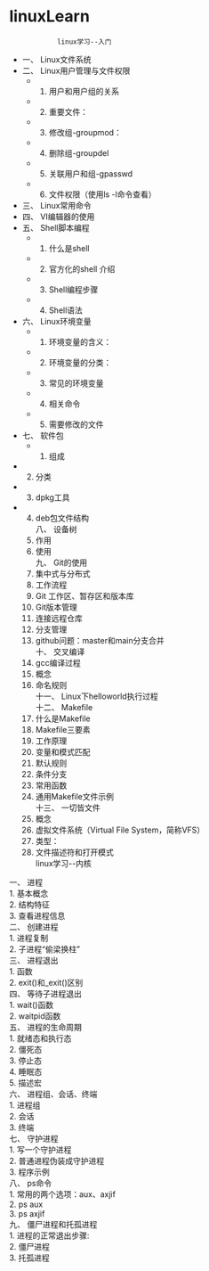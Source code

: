 # linuxLearn
				linux学习--入门
* 一、	Linux文件系统  
* 二、	Linux用户管理与文件权限  
	*	1.	用户和用户组的关系  
	*	2.	重要文件：  
	*	3.	修改组-groupmod：  
	*	4.	删除组-groupdel  
	*	5.	关联用户和组-gpasswd  
	*	6.	文件权限（使用ls -l命令查看）  
* 三、	Linux常用命令  
* 四、	VI编辑器的使用  
* 五、	Shell脚本编程  
	*	1.	什么是shell  
	*	2.	官方化的shell 介绍  
	*	3.	Shell编程步骤  
	*	4.	Shell语法  
* 六、	Linux环境变量  
	*	1.	环境变量的含义：  
	*	2.	环境变量的分类：  
	*	3.	常见的环境变量  
	*	4.	相关命令  
	*	5.	需要修改的文件  
* 七、	软件包  
	*	1.	组成  
*	2.	分类  
*	3.	dpkg工具  
*	4.	deb包文件结构  
八、	设备树  
	1.	作用  
	2.	使用  
九、	Git的使用  
	1.	集中式与分布式  
	2.	工作流程  
	3.	Git 工作区、暂存区和版本库  
	4.	Git版本管理  
	5.	连接远程仓库  
	6.	分支管理  
	7.	github问题：master和main分支合并  
十、	交叉编译  
	1.	gcc编译过程  
	2.	概念  
	3.	命名规则  
十一、	Linux下helloworld执行过程  
十二、	Makefile  
	1.	什么是Makefile  
	2.	Makefile三要素  
	3.	工作原理  
	4.	变量和模式匹配  
	5.	默认规则  
	6.	条件分支  
	7.	常用函数  
	8.	通用Makefile文件示例  
十三、	一切皆文件  
	1.	概念  
	2.	虚拟文件系统（Virtual File System，简称VFS）  
	3.	类型：  
	4.	文件描述符和打开模式  
				linux学习--内核  

一、	进程  
	1.	基本概念  
	2.	结构特征  
	3.	查看进程信息  
二、	创建进程  
	1.	进程复制  
	2.	子进程“偷梁换柱”  
三、	进程退出  
	1.	函数  
	2.	exit()和_exit()区别  
四、	等待子进程退出  
	1.	wait()函数  
	2.	waitpid函数  
五、	进程的生命周期  
	1.	就绪态和执行态  
	2.	僵死态  
	3.	停止态  
	4.	睡眠态  
	5.	描述宏  
六、	进程组、会话、终端  
	1.	进程组  
	2.	会话  
	3.	终端  
七、	守护进程  
	1.	写一个守护进程  
	2.	普通进程伪装成守护进程  
	3.	程序示例  
八、	ps命令  
	1.	常用的两个选项：aux、axjif  
	2.	ps aux  
	3.	ps axjif  
九、	僵尸进程和托孤进程  
	1.	进程的正常退出步骤:  
	2.	僵尸进程  
	3.	托孤进程  
